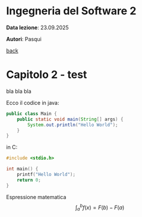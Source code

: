 # Ingegneria del Software 2

**Data lezione**: 23.09.2025

**Autori**: Pasqui

[back](./../index.md)

# Capitolo 2 - test

bla bla bla

Ecco il codice in java:

```java
public class Main {
	public static void main(String[] args) {
		System.out.println("Hello World");
	}
}
```

in C:

```c
#include <stdio.h>

int main() {
	printf("Hello World");
	return 0;
}
```

Espressione matematica
$$
\int_a^bf(x) = F(b) - F(a)
$$